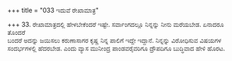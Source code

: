 +++
title = "033 ಇದುವೆ ರೇಖಾಮಾತ್ರ"

+++
33. ರೇಖಾಮಾತ್ರದಲ್ಲಿ ಹೇಳಬೇಕೆಂದರೆ ಇಷ್ಟೇ. ಸರ್ವಾಂಗದಲ್ಲೂ ನಿನ್ನನ್ನು ನೀನು ಮರೆಯಬೇಡ. ಏನಾದರೂ ತೊಂದರೆ   
ಬಂದರೆ ಅದನ್ನು ಜಯಿಸಲು ಕರುಣಾಸಾಗರ ಕೃಷ್ಣ ನಿನ್ನ ಪಾಲಿಗೆ ಇದ್ದೇ ಇದ್ದಾನೆ. ನಿನ್ನನ್ನು ವಿರೋಧಿಸುವ ವಿಷಯಗಳ ಸಂದರ್ಭಗಳಲ್ಲಿ  ಹೆದರಬೇಡ. ಎಂದು ವ್ಯಾಸ ಮುನೀಂದ್ರ ಪಾಂಡವರೈವರಿಗೂ ದ್ರೌಪದಿಗೂ ಬುದ್ಧಿವಾದ ಹೇಳಿ ಹೊರಟ.